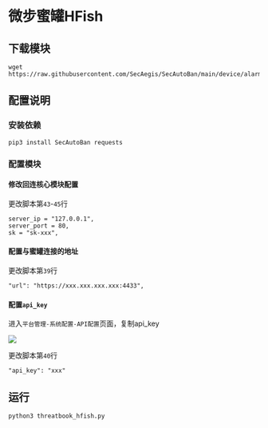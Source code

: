 # 微步蜜罐HFish

## 下载模块

```
wget https://raw.githubusercontent.com/SecAegis/SecAutoBan/main/device/alarm/threatbook_hfish/threatbook_hfish.py
```

## 配置说明

### 安装依赖

```
pip3 install SecAutoBan requests
```

### 配置模块

#### 修改回连核心模块配置

更改脚本第`43`-`45`行

```
server_ip = "127.0.0.1",
server_port = 80,
sk = "sk-xxx",
```

#### 配置与蜜罐连接的地址

更改脚本第`39`行

```
"url": "https://xxx.xxx.xxx.xxx:4433",
```

#### 配置`api_key`

进入`平台管理-系统配置-API配置`页面，复制api_key

![](./img/1.jpg)

更改脚本第`40`行

```
"api_key": "xxx"
```

## 运行

```shell
python3 threatbook_hfish.py
```